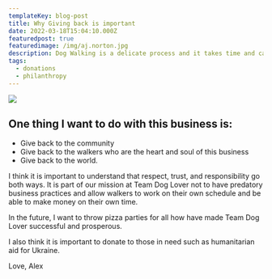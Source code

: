 ```yaml
---
templateKey: blog-post
title: Why Giving back is important
date: 2022-03-18T15:04:10.000Z
featuredpost: true
featuredimage: /img/aj.norton.jpg
description: Dog Walking is a delicate process and it takes time and care.
tags:
  - donations
  - philanthropy
---
```


![](/img/IMG_2232.jpg)
## One thing I want to do with this business is:
- Give back to the community
- Give back to the walkers who are the heart and soul of this business
- Give back to the world.

I think it is important to understand that respect, trust, and responsibility go both ways.  It is part of our mission at Team Dog Lover not to have predatory business practices and allow walkers to work on their own schedule and be able to make money on their own time.

In the future, I want to throw pizza parties for all how have made Team Dog Lover successful and prosperous.  

I also think it is important to donate to those in need such as humanitarian aid for Ukraine.

Love,
Alex
